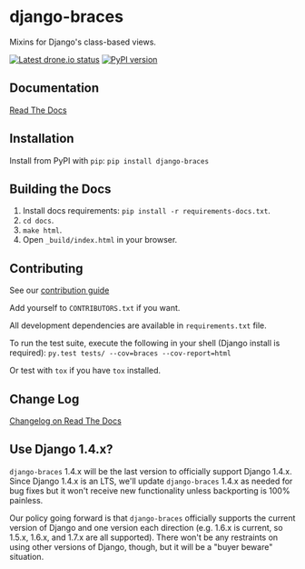 # django-braces
Mixins for Django's class-based views.

[![Latest drone.io status](https://drone.io/github.com/brack3t/django-braces/status.png)](https://drone.io/github.com/brack3t/django-braces)
[![PyPI version](https://badge.fury.io/py/django-braces.png)](http://badge.fury.io/py/django-braces)

## Documentation
[Read The Docs](http://django-braces.readthedocs.org/en/latest/index.html)

## Installation
Install from PyPI with `pip`:
`pip install django-braces`

## Building the Docs
1. Install docs requirements: `pip install -r requirements-docs.txt`.
2. `cd docs`.
3. `make html`.
4. Open `_build/index.html` in your browser.

## Contributing

See our [contribution guide](https://django-braces.readthedocs.org/en/latest/contributing.html)

Add yourself to `CONTRIBUTORS.txt` if you want.

All development dependencies are available in `requirements.txt` file.

To run the test suite, execute the following in your shell (Django install is required):
`py.test tests/ --cov=braces --cov-report=html`

Or test with `tox` if you have `tox` installed.

## Change Log

[Changelog on Read The Docs](https://django-braces.readthedocs.org/en/latest/changelog.html)

## Use Django 1.4.x?

`django-braces` 1.4.x will be the last version to officially support Django 1.4.x. Since Django 1.4.x is an LTS, we'll update `django-braces` 1.4.x as needed for bug fixes but it won't receive new functionality unless backporting is 100% painless.

Our policy going forward is that `django-braces` officially supports the current version of Django and one version each direction (e.g. 1.6.x is current, so 1.5.x, 1.6.x, and 1.7.x are all supported). There won't be any restraints on using other versions of Django, though, but it will be a "buyer beware" situation.
